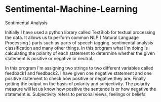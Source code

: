 # Sentimental-Machine-Learning




Sentimental Analysis

Initially I have used a python library called TextBlob for textual processing the data. It allows us to perform common NLP ( Natural Language Processing ) parts such as parts of speech tagging, sentimental analysis classification and many other things.
In this program what I'm doing is calculating the polarity of each statement to determine whether the given statement is positive or negative or neutral. 

In this program I'm assigning two strings to two different variables called feedback1 and feedback2.
I have given one negative statement and one positive statement to check how positive or negative they are. Finally getting the output on the basis of polarity and subjectivity.
The polarity measure will let us know how positive the sentence is or how negative the statement is.
Subjectivity refers to personal views, feelings or beliefs.
